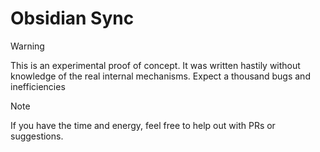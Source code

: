 # Obsidian Sync

> [!WARNING]
> This is an experimental proof of concept. It was written hastily without knowledge of the real internal mechanisms. Expect a thousand bugs and inefficiencies

> [!NOTE]
> If you have the time and energy, feel free to help out with PRs or suggestions.


